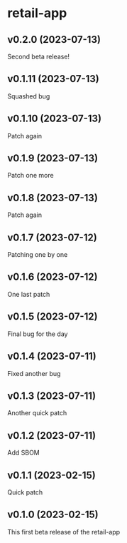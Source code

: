 # retail-app
## v0.2.0 (2023-07-13)

Second beta release!

## v0.1.11 (2023-07-13)

Squashed bug

## v0.1.10 (2023-07-13)

Patch again

## v0.1.9 (2023-07-13)

Patch one more

## v0.1.8 (2023-07-13)

Patch again

## v0.1.7 (2023-07-12)

Patching one by one

## v0.1.6 (2023-07-12)

One last patch

## v0.1.5 (2023-07-12)

Final bug for the day

## v0.1.4 (2023-07-11)

Fixed another bug

## v0.1.3 (2023-07-11)

Another quick patch

## v0.1.2 (2023-07-11)

Add SBOM

## v0.1.1 (2023-02-15)

Quick patch

## v0.1.0 (2023-02-15)

This first beta release of the retail-app
